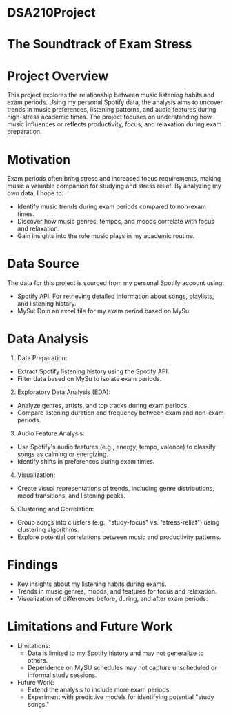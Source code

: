 # DSA210Project
# The Soundtrack of Exam Stress

# Project Overview 

This project explores the relationship between music listening habits and exam periods. Using my personal Spotify data, the analysis aims to uncover trends in music preferences, listening patterns, and audio features during high-stress academic times. The project focuses on understanding how music influences or reflects productivity, focus, and relaxation during exam preparation.

# Motivation 
Exam periods often bring stress and increased focus requirements, making music a valuable companion for studying and stress relief. By analyzing my own data, I hope to:

 * Identify music trends during exam periods compared to non-exam times.
 * Discover how music genres, tempos, and moods correlate with focus and relaxation.
 * Gain insights into the role music plays in my academic routine.

# Data Source 

The data for this project is sourced from my personal Spotify account using:

 * Spotify API: For retrieving detailed information about songs, playlists, and listening history.
 * MySu: Doin an excel file for my exam period based on MySu.

# Data Analysis 

1. Data Preparation:

 * Extract Spotify listening history using the Spotify API.
 * Filter data based on MySu to isolate exam periods.

2. Exploratory Data Analysis (EDA):

 * Analyze genres, artists, and top tracks during exam periods.
 * Compare listening duration and frequency between exam and non-exam periods.

3. Audio Feature Analysis:

 * Use Spotify's audio features (e.g., energy, tempo, valence) to classify songs as calming or energizing.
 * Identify shifts in preferences during exam times.

4. Visualization:

 * Create visual representations of trends, including genre distributions, mood transitions, and listening peaks.

5. Clustering and Correlation:

 * Group songs into clusters (e.g., "study-focus" vs. "stress-relief") using clustering algorithms.
 * Explore potential correlations between music and productivity patterns.

# Findings 

 * Key insights about my listening habits during exams.
 * Trends in music genres, moods, and features for focus and relaxation.
 * Visualization of differences before, during, and after exam periods.

# Limitations and Future Work

* Limitations:
   * Data is limited to my Spotify history and may not generalize to others.
   * Dependence on MySU schedules may not capture unscheduled or informal study sessions.
* Future Work:
   * Extend the analysis to include more exam periods.
   * Experiment with predictive models for identifying potential "study songs."




